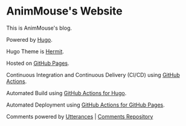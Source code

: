 # AnimMouse's Website
This is AnimMouse's blog.

Powered by [Hugo](https://gohugo.io/).

Hugo Theme is [Hermit](https://github.com/Track3/hermit).

Hosted on [GitHub Pages](https://pages.github.com/).

Continuous Integration and Continuous Delivery (CI/CD) using [GitHub Actions](https://github.com/features/actions).

Automated Build using [GitHub Actions for Hugo](https://github.com/peaceiris/actions-hugo).

Automated Deployment using [GitHub Actions for GitHub Pages](https://github.com/peaceiris/actions-gh-pages).

Comments powered by [Utterances](https://utteranc.es/) | [Comments Repository](https://github.com/AnimMouse/animmouse-website-comments)